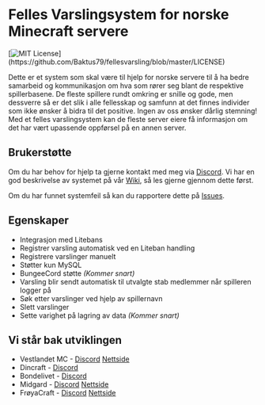 # Felles Varslingsystem for norske Minecraft servere

[![MIT License](https://img.shields.io/apm/l/atomic-design-ui.svg?)](https://github.com/Baktus79/fellesvarsling/blob/master/LICENSE)

Dette er et system som skal være til hjelp for norske servere til å ha bedre samarbeid og kommunikasjon om hva som rører seg blant de respektive spillerbasene. De fleste spillere rundt omkring er snille og gode, men dessverre så er det slik i alle fellesskap og samfunn at det finnes individer som ikke ønsker å bidra til det positive. Ingen av oss ønsker dårlig stemning! Med et felles varslingsystem kan de fleste server eiere få informasjon om det har vært upassende oppførsel på en annen server.

## Brukerstøtte
Om du har behov for hjelp ta gjerne kontakt med meg via [Discord](https://discord.gg/9jFdUaD). Vi har en god beskrivelse av systemet på vår [Wiki](https://github.com/Baktus79/fellesvarsling/wiki), så les gjerne gjennom dette først.

Om du har funnet systemfeil så kan du rapportere dette på [Issues](https://github.com/Baktus79/fellesvarsling/issues).

## Egenskaper
* Integrasjon med Litebans
* Registrer varsling automatisk ved en Liteban handling
* Registrere varslinger manuelt
* Støtter kun MySQL
* BungeeCord støtte *(Kommer snart)*
* Varsling blir sendt automatisk til utvalgte stab medlemmer når spilleren logger på
* Søk etter varslinger ved hjelp av spillernavn
* Slett varslinger
* Sette varighet på lagring av data *(Kommer snart)*

## Vi står bak utviklingen
* Vestlandet MC - [Discord](https://discord.gg/9jFdUaD) [Nettside](https://www.vestlandetmc.no)
* Dincraft - [Discord](https://discord.gg/teeHV6A)
* Bondelivet - [Discord](https://discord.gg/QUdCdsj)
* Midgard - [Discord](https://discord.gg/EUu2tAX) [Nettside](https://www.midgardmc.net/)
* FrøyaCraft - [Discord](https://discord.gg/9uGCPXe) [Nettside](https://xn--fryacraft-m8a.no/)
